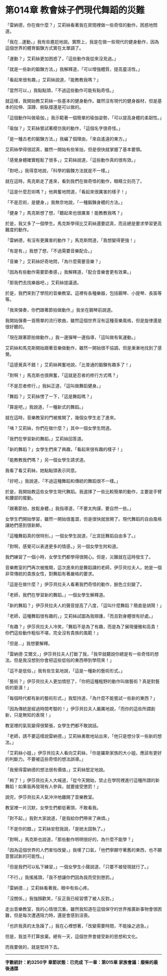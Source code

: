 # 第014章 教會妹子們現代舞蹈的災難

「雷納德，你在做什麼？」艾莉絲看著我在房間裡做一些奇怪的動作，困惑地問道。

「我在...運動，」我有些尷尬地說。實際上，我是在做一些現代的健身動作，因為這個世界的體育鍛鍊方式實在太單調了。

「運動？」艾莉絲更加困惑了，「這些動作我從來沒見過。」

「就是一些新的鍛鍊方法，」我解釋道，「可以增強體質，提高靈活性。」

「看起來很有趣，」艾莉絲說道，「能教教我嗎？」

「當然可以，」我點點頭，「不過這些動作可能有點奇怪。」

就這樣，我開始教艾莉絲一些基本的健身動作。雖然沒有現代的健身器材，但是基本的拉伸、深蹲、俯臥撐還是可以做的。

「這個動作叫做瑜伽，」我示範著一個簡單的瑜伽姿勢，「可以提高身體的柔韌性。」

「瑜伽？」艾莉絲嘗試著模仿我的動作，「這個名字很奇怪。」

「是一種古老的鍛鍊方法，」我編了個理由，「來自遙遠的東方。」

艾莉絲學得很認真，雖然一開始有些笨拙，但是很快就掌握了基本要領。

「感覺身體確實輕鬆了很多，」艾莉絲說道，「這些動作真的很有效。」

「對吧，」我得意地說，「科學的鍛鍊方法就是不一樣。」

就在這時，馬克斯走了進來，看到我們在做奇怪的動作，眼睛立刻亮了。

「這是什麼忍術嗎？」他興奮地問道，「看起來很厲害的樣子！」

「不是忍術，是健身，」我無奈地說，「一種鍛鍊身體的方法。」

「健身？」馬克斯想了想，「聽起來也很厲害！能教教我嗎？」

於是，我又多了一個學生。馬克斯學得比艾莉絲還要認真，而且總是要求學習更高難度的動作。

「雷納德，有沒有更厲害的動作？」馬克斯問道，「我想變得更強！」

「有是有，」我想了想，「不過需要音樂配合。」

「音樂？」艾莉絲好奇地問，「為什麼需要音樂？」

「因為有些動作需要節奏感，」我解釋道，「配合音樂會更有效果。」

「那我們去找樂器吧，」艾莉絲提議道。

於是，我們來到了學院的音樂教室。這裡有各種樂器，包括鋼琴、小提琴、長笛等等。

「我來彈奏，你們跟著節拍做動作,」我坐在鋼琴前說道。

我開始彈奏一首簡單的流行歌曲，雖然這個世界沒有這種音樂風格，但是旋律還是很好聽的。

「現在跟著節拍做動作，」我一邊彈琴一邊指導，「這叫做有氧運動。」

艾莉絲和馬克斯開始跟著音樂做動作，雖然一開始很不協調，但是漸漸地找到了感覺。

「這感覺真不錯！」艾莉絲興奮地說，「比普通的鍛鍊有趣多了！」

「對啊！」馬克斯也很興奮，「這就是忍者的修行方式嗎？」

「不是忍者修行，」我糾正道，「這叫做舞蹈健身。」

「舞蹈？」艾莉絲愣了一下，「這是舞蹈嗎？」

「算是吧，」我說道，「一種新式的舞蹈。」

就在這時，音樂教室的門被推開了，幾個女學生走了進來。

「咦？艾莉絲，你們在做什麼？」其中一個女學生問道。

「我們在學習新的舞蹈，」艾莉絲回答道。

「新的舞蹈？」女學生們來了興趣，「看起來很有趣的樣子！」

「能教教我們嗎？」另一個女學生請求道。

我看了看艾莉絲，她點點頭表示同意。

「好吧，」我說道，「不過這種舞蹈和傳統的舞蹈很不一樣。」

於是，我開始教這些女學生現代舞蹈。我選擇了一些比較簡單的動作，主要是手臂和腰部的擺動。

「跟著節拍，放鬆身體，」我指導道，「不要太拘謹，要自然一些。」

女學生們開始學習，雖然一開始很羞澀，但是很快就放開了。現代舞蹈的自由風格讓她們感到很新鮮。

「這種舞蹈真的很特別，」一個女學生說道，「比宮廷舞蹈自由多了。」

「對啊，感覺可以表達更多的情感，」另一個女學生附和道。

我們練習了一個小時，女學生們都學得很開心。但是，災難就在這時發生了。

音樂教室的門再次被推開，這次進來的是舞蹈課的老師，伊莎貝拉夫人。她是一個非常傳統的貴族女性，對舞蹈有著嚴格的要求。

「這是在做什麼？」伊莎貝拉夫人看著我們奇怪的動作，臉色立刻變了。

「老師，我們在學習新的舞蹈，」一個女學生解釋道。

「新的舞蹈？」伊莎貝拉夫人的聲音提高了八度，「這叫什麼舞蹈？簡直是胡鬧！」

「老師，這種舞蹈很有趣的，」艾莉絲試圖為我辯護，「而且對身體很有好處。」

「有趣？」伊莎貝拉夫人冷笑，「舞蹈不是為了有趣，而是為了展現優雅和高貴！你們這些動作粗俗不堪，完全沒有貴族的風範！」

「但是...」我想要解釋。

「雷納德·艾爾文，」伊莎貝拉夫人打斷了我，「我早就聽說你總是有一些奇怪的想法。但是我沒想到你會把這些低俗的東西帶到學院來！」

「這不是低俗，」我有些生氣地說，「這是一種新的藝術形式。」

「藝術？」伊莎貝拉夫人更加憤怒了，「你把這種粗野的動作叫做藝術？真是對藝術的褻瀆！」

「每個時代都有新的藝術形式，」我堅持道，「為什麼不能嘗試一些新的東西？」

「因為傳統是經過時間考驗的！」伊莎貝拉夫人嚴厲地說，「而你的這些所謂創新，只是無知的表現！」

教室裡的氣氛變得很緊張，女學生們都不敢說話。

「老師，請不要這樣說雷納德，」艾莉絲勇敢地站出來，「他只是想分享一些新的想法。」

「艾莉絲小姐，」伊莎貝拉夫人看向艾莉絲，「你是羅斯家族的大小姐，應該有更好的判斷力。不要被這些奇怪的想法誤導。」

「我覺得雷納德的想法很有價值，」艾莉絲堅定地說。

「夠了！」伊莎貝拉夫人大喊道，「從今天開始，禁止在學院裡進行這種所謂的新舞蹈！如果我再發現有人參與，就要接受懲罰！」

說完，伊莎貝拉夫人氣沖沖地離開了音樂教室。

教室裡一片沉默，女學生們都低著頭，不敢看我。

「對不起，」我對大家說道，「是我給你們帶來了麻煩。」

「不是你的錯，」艾莉絲安慰我說，「是她太固執了。」

「對啊，」馬克斯也說道，「那些動作明明很好的，為什麼不能學？」

「因為這個世界的人們害怕改變，」我嘆了口氣，「他們寧願守著舊的東西，也不願意嘗試新的可能性。」

「但是我們可以私下練習，」一個女學生小聲說道，「只要不被發現就行了。」

「不行，」我搖搖頭，「我不想讓你們因為我而受到懲罰。」

「雷納德...」艾莉絲看著我，眼中有些心疼。

「沒關係，」我強顏歡笑，「反正我已經習慣了被人反對。」

走出音樂教室，我的心情很沉重。雖然我知道在這個保守的世界推廣新事物會很困難，但是每次遭遇阻力時，還是會感到沮喪。

「也許我真的太急躁了，」我在心裡想著，「改變需要時間，不能操之過急。」

但是，我並不打算放棄。總有一天，這個世界會接受新的思想和文化。

而我要做的，就是堅持下去。

---

**字數統計：約3250字**
**章節狀態：已完成**
**下一章：第015章 家族會議：廢柴的最後通牒**
